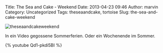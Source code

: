 Title: The Sea and Cake - Weekend
Date: 2013-04-23 09:46
Author: marvin
Category: Uncategorized
Tags: theseaandcake, tortoise
Slug: the-sea-and-cake-weekend

![theseaandcakeweekend]({static}/images/theseaandcakeweekend.jpg)

In ein Video gegossene Sommerferien. Oder ein Wochenende im Sommer.

{% youtube Qd1-pkdi5BI %}

